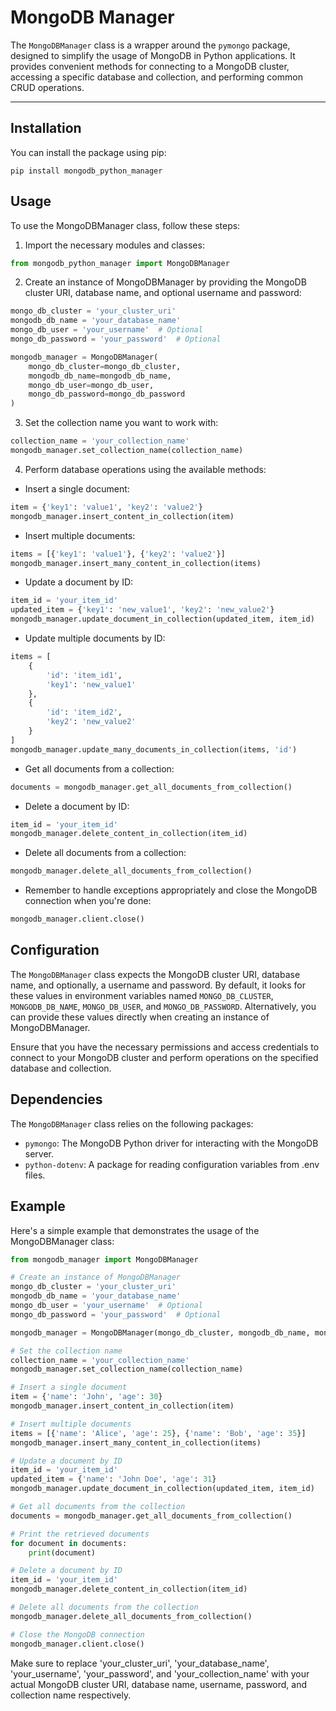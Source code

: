 # MongoDB Manager

The `MongoDBManager` class is a wrapper around the `pymongo` package, designed to simplify the usage of MongoDB in Python applications. It provides convenient methods for connecting to a MongoDB cluster, accessing a specific database and collection, and performing common CRUD operations.

----

## Installation

You can install the package using pip:

```shell
pip install mongodb_python_manager
```

## Usage
To use the MongoDBManager class, follow these steps:

1) Import the necessary modules and classes:

```python
from mongodb_python_manager import MongoDBManager
```

2) Create an instance of MongoDBManager by providing the MongoDB cluster URI, database name, and optional username and password:

```python
mongo_db_cluster = 'your_cluster_uri'
mongodb_db_name = 'your_database_name'
mongo_db_user = 'your_username'  # Optional
mongo_db_password = 'your_password'  # Optional

mongodb_manager = MongoDBManager(
    mongo_db_cluster=mongo_db_cluster,
    mongodb_db_name=mongodb_db_name,
    mongo_db_user=mongo_db_user,
    mongo_db_password=mongo_db_password
)
```

3) Set the collection name you want to work with:
```python
collection_name = 'your_collection_name'
mongodb_manager.set_collection_name(collection_name)
```

4) Perform database operations using the available methods:
- Insert a single document:
```python
item = {'key1': 'value1', 'key2': 'value2'}
mongodb_manager.insert_content_in_collection(item)
```

- Insert multiple documents:
```python
items = [{'key1': 'value1'}, {'key2': 'value2'}]
mongodb_manager.insert_many_content_in_collection(items)
```

- Update a document by ID:
```python
item_id = 'your_item_id'
updated_item = {'key1': 'new_value1', 'key2': 'new_value2'}
mongodb_manager.update_document_in_collection(updated_item, item_id)
```

- Update multiple documents by ID:
```python
items = [
    {
        'id': 'item_id1',
        'key1': 'new_value1'
    },
    {
        'id': 'item_id2',
        'key2': 'new_value2'
    }
]
mongodb_manager.update_many_documents_in_collection(items, 'id')
```

- Get all documents from a collection:
```python
documents = mongodb_manager.get_all_documents_from_collection()
```

- Delete a document by ID:
```python
item_id = 'your_item_id'
mongodb_manager.delete_content_in_collection(item_id)
```

- Delete all documents from a collection:
```python
mongodb_manager.delete_all_documents_from_collection()
```

- Remember to handle exceptions appropriately and close the MongoDB connection when you're done:
```python
mongodb_manager.client.close()
```

## Configuration
The `MongoDBManager` class expects the MongoDB cluster URI, database name, and optionally, a username and password. By default, it looks for these values in environment variables named `MONGO_DB_CLUSTER`, `MONGODB_DB_NAME`, `MONGO_DB_USER`, and `MONGO_DB_PASSWORD`. Alternatively, you can provide these values directly when creating an instance of MongoDBManager.

Ensure that you have the necessary permissions and access credentials to connect to your MongoDB cluster and perform operations on the specified database and collection.

## Dependencies
The `MongoDBManager` class relies on the following packages:

- `pymongo`: The MongoDB Python driver for interacting with the MongoDB server.
- `python-dotenv`: A package for reading configuration variables from .env files.

## Example

Here's a simple example that demonstrates the usage of the MongoDBManager class:

```python
from mongodb_manager import MongoDBManager

# Create an instance of MongoDBManager
mongo_db_cluster = 'your_cluster_uri'
mongodb_db_name = 'your_database_name'
mongo_db_user = 'your_username'  # Optional
mongo_db_password = 'your_password'  # Optional

mongodb_manager = MongoDBManager(mongo_db_cluster, mongodb_db_name, mongo_db_user, mongo_db_password)

# Set the collection name
collection_name = 'your_collection_name'
mongodb_manager.set_collection_name(collection_name)

# Insert a single document
item = {'name': 'John', 'age': 30}
mongodb_manager.insert_content_in_collection(item)

# Insert multiple documents
items = [{'name': 'Alice', 'age': 25}, {'name': 'Bob', 'age': 35}]
mongodb_manager.insert_many_content_in_collection(items)

# Update a document by ID
item_id = 'your_item_id'
updated_item = {'name': 'John Doe', 'age': 31}
mongodb_manager.update_document_in_collection(updated_item, item_id)

# Get all documents from the collection
documents = mongodb_manager.get_all_documents_from_collection()

# Print the retrieved documents
for document in documents:
    print(document)

# Delete a document by ID
item_id = 'your_item_id'
mongodb_manager.delete_content_in_collection(item_id)

# Delete all documents from the collection
mongodb_manager.delete_all_documents_from_collection()

# Close the MongoDB connection
mongodb_manager.client.close()
```

Make sure to replace 'your_cluster_uri', 'your_database_name', 'your_username', 'your_password', and 'your_collection_name' with your actual MongoDB cluster URI, database name, username, password, and collection name respectively.